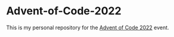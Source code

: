 # Advent-of-Code-2022

This is my personal repository for the [Advent of Code 2022](https://adventofcode.com/) event. 
